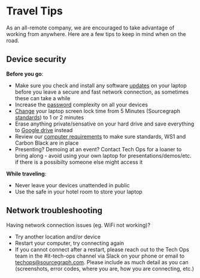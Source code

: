 # Travel Tips

As an all-remote company, we are encouraged to take advantage of working from anywhere. Here are a few tips to keep in mind when on the road.

## Device security

**Before you go**:

- Make sure you check and install any software [updates](https://support.apple.com/guide/mac-help/get-macos-updates-mchlpx1065/mac) on your laptop before you leave a secure and fast network connection, as sometimes these can take a while
- Increase the [password](internal-security/passwords.md) complexity on all your devices
- [Change](https://support.apple.com/guide/mac-help/change-screen-saver-preferences-mchlp1227/mac) your laptop screen lock time from 5 Minutes (Sourcegraph [standards](internal-security/computer-standards.md)) to 1 or 2 minutes
- Erase anything private/sensative on your hard drive and save everything to [Google drive](../tools/drive.md) instead
- Review our [computer requirements](../tools/computer-setup.md) to make sure standards, WS1 and Carbon Black are in place
- Presenting? Demoing at an event? Contact Tech Ops for a loaner to bring along - avoid using your own laptop for presentations/demos/etc. if there is a possibilty someone else might access it

**While traveling**:

- Never leave your devices unattended in public
- Use the safe in your hotel room to store your laptop

## Network troubleshooting

Having network connection issues (eg. WiFi not working)?

- Try another location and/or device
- Restart your computer, try connecting again
- If you cannot connect after a restart, please reach out to the Tech Ops team in the #it-tech-ops channel via Slack on your phone or email to techops@sourcegraph.com. Please include as much detail as you can (screenshots, error codes, where you are, how you are connecting, etc.)

